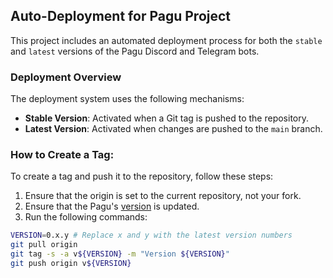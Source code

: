 ## Auto-Deployment for Pagu Project

This project includes an automated deployment process for
both the `stable` and `latest` versions of the Pagu Discord and Telegram bots.

### Deployment Overview

The deployment system uses the following mechanisms:

- **Stable Version**: Activated when a Git tag is pushed to the repository.
- **Latest Version**: Activated when changes are pushed to the `main` branch.

### How to Create a Tag:

To create a tag and push it to the repository, follow these steps:

1. Ensure that the origin is set to the current repository, not your fork.
2. Ensure that the Pagu's [version](../version.go) is updated.
3. Run the following commands:

```bash
VERSION=0.x.y # Replace x and y with the latest version numbers
git pull origin
git tag -s -a v${VERSION} -m "Version ${VERSION}"
git push origin v${VERSION}
```
